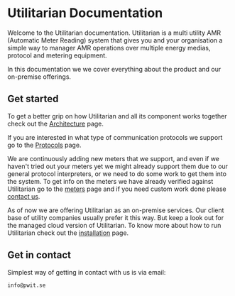 # Utilitarian Documentation

Welcome to the Utilitarian documentation. Utilitarian is a multi utility AMR 
(Automatic Meter Reading) system that gives you and your organisation 
a simple way to manager AMR operations over multiple energy medias, protocol 
and metering equipment. 

In this documentation we we cover everything about the product and our on-premise
offerings.


## Get started

To get a better grip on how Utilitarian and all its component works together check
out the [Architecture](architecture.md) page.

If you are interested in what type of communication protocols we support go to 
the [Protocols](protocols.md) page.

We are continuously adding new meters that we support, and even if we haven't 
tried out your meters yet we might already support them due to our general 
protocol interpreters, or we need to do some work to get them into the system. 
To get info on the meters we have already verified against Utilitarian go to the 
[meters](meters.md) page and if you need custom work done please 
[contact us](index.md#get-in-contact). 

As of now we are offering Utilitarian as an on-premise services. Our client base 
of utility companies usually prefer it this way. But keep a look out for the 
managed cloud version of Utilitarian. To know more about how to run Utilitarian 
check out the [installation](installation.md) page. 



## Get in contact

Simplest way of getting in contact with us is via email: 

    info@pwit.se



